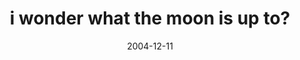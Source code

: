 ---
layout: base.njk
title : 'i wonder what the moon is up to?' 
view_title : 'i wonder what the moon is up to?' 
year : '2004' 
date : '2004-12-11' 
img_file : '/drawing/iwonderwhatthemoonisupto.png' 
html_file : 'iwonderwhatthemoonisupto' 
next_html : 'thedoctorsaidi.html' 
year_order : '233' 
permalink : "title/{{html_file}}.html"
---